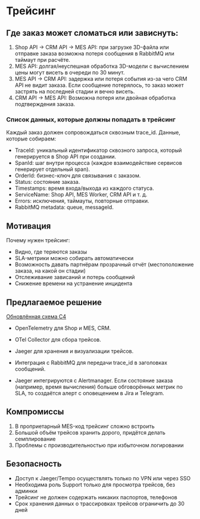 # Трейсинг
## Где заказ может сломаться или зависнуть:

1. Shop API -> CRM API -> MES API: при загрузке 3D-файла или отправке заказа возможна потеря сообщения в RabbitMQ или таймаут при расчёте.
2. MES API: долгая/неуспешная обработка 3D-модели c вычислением цены могут висеть в очереди по 30 минут.
3. MES API -> CRM API: задержка или потеря события из-за чего CRM API не видит заказа. Если сообщение потерялось, то заказ может застрять на последней стадии и вечно висеть.
4. CRM API -> MES API: Возможна потеря или двойная обработка подтверждения заказа.

### Список данных, которые должны попадать в трейсинг
Каждый заказ должен сопровождаться сквозным trace_id. Данные, которые собираем:
- TraceId: уникальный идентификатор сквозного запроса, который генерируется в Shop API при создании.
- SpanId: шаг внутри процесса (каждое взаимодействие сервисов генерирует отдельный span).
- OrderId: бизнес-ключ для связывания с заказом.
- Status: состояние заказа.
- Timestamps: время входа/выхода из каждого статуса.
- ServiceName: Shop API, MES Worker, CRM API и т. д.
- Errors: исключения, таймауты, повторные отправки.
- RabbitMQ metadata: queue, messageId.

## Мотивация
Почему нужен трейсинг:
- Видно, где теряются заказы
- SLA-метрики можно собирать автоматически
- Возможность давать партнёрам прозрачный отчёт (местоположение заказа, на какой он стадии)
- Отслеживание зависаний и потерь сообщений
- Снижение времени на устранение инцидента

## Предлагаемое решение
[Обновлённая схема С4](./jewerly_c4_model.drawio)

- OpenTelemetry для Shop и MES, CRM.
- OTel Collector для сбора трейсов.
- Jaeger для хранения и визуализации трейсов.
- Интеграция с RabbitMQ для передачи trace_id в заголовках сообщений.

- Jaeger интегрируются с Alertmanager. Если состояние заказа (например, время вычисления) больше обговорённых метрик по SLA, то создаётся алерт с оповещением в Jira и Telegram.

## Компромиссы
1. В проприетарный MES-код трейсинг сложно встроить
2. Большой объём трейсов хранить дорого, придётся делать семплирование
3. Проблемы с производительностью при избыточном логировании

## Безопасность
- Доступ к Jaeger/Tempo осуществлять только по VPN или через SSO
- Необходима роль Support только для просмотра трейсов, без админки
- Трейсинг не должен содержать никаких паспортов, телефонов
- Срок хранения данных о трассировках трейсов ограничить до 30 дней

